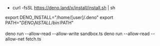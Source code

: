 * curl -fsSL https://deno.land/x/install/install.sh | sh

export DENO_INSTALL="/home/[user]/.deno"
export PATH="$DENO_INSTALL/bin:$PATH"

deno run --allow-read --allow-write sandbox.ts
deno run --allow-read --allow-net fetch.ts